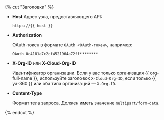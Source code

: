 {% cut "Заголовки" %}

- **Host**
        Адрес узла, предоставляющего API:
    ```
    https://{{ host }}
    ```

- **Authorization**

    OAuth-токен в формате `OAuth <OAuth-токен>`, например:
    ```
    OAuth 0c4181a7c2cf4521964a72ff********
    ```
- **X-Org-ID** или **X-Cloud-Org-ID**

    Идентификатор организации. Если у вас только организация {{ org-full-name }}, используйте заголовок `X-Cloud-Org-ID`, если только {{ ya-360 }} или оба типа организаций — `X-Org-ID`.
    

- **Content-Type**

    Формат тела запроса. Должен иметь значение `multipart/form-data`.

{% endcut %}